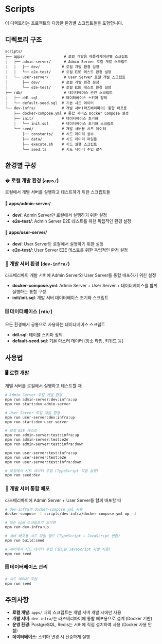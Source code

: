 # Scripts

이 디렉토리는 프로젝트의 다양한 환경별 스크립트들을 포함합니다.

## 디렉토리 구조

```
scripts/
├── apps/                  # 로컬 개발용 애플리케이션별 스크립트
│   ├── admin-server/      # Admin Server 로컬 개발 스크립트
│   │   ├── dev/          # 로컬 개발 환경 설정
│   │   └── e2e-test/     # 로컬 E2E 테스트 환경 설정
│   └── user-server/       # User Server 로컬 개발 스크립트
│       ├── dev/          # 로컬 개발 환경 설정
│       └── e2e-test/     # 로컬 E2E 테스트 환경 설정
├── rdb/                   # 데이터베이스 관련 스크립트
│   ├── ddl.sql           # 데이터베이스 스키마 정의
│   └── default-seed.sql  # 기본 시드 데이터
└── dev-infra/            # 개발 서버(라즈베리파이) 통합 배포용
    ├── docker-compose.yml # 통합 서비스 Docker Compose 설정
    ├── init/             # 데이터베이스 초기화
    │   └── init.sql      # 데이터베이스 초기화 스크립트
    └── seed/             # 개발 서버용 시드 데이터
        ├── constants/    # 시드 데이터 상수
        ├── data/         # 시드 데이터 파일들
        ├── execute.sh    # 시드 실행 스크립트
        └── seed.ts       # 시드 데이터 주입 로직
```

## 환경별 구성

### �️ 로컬 개발 환경 (`apps/`)

로컬에서 개별 서버를 실행하고 테스트하기 위한 스크립트들

#### 📁 apps/admin-server/

- **dev/**: Admin Server만 로컬에서 실행하기 위한 설정
- **e2e-test/**: Admin Server E2E 테스트를 위한 독립적인 환경 설정

#### 📁 apps/user-server/

- **dev/**: User Server만 로컬에서 실행하기 위한 설정
- **e2e-test/**: User Server E2E 테스트를 위한 독립적인 환경 설정

### 🍓 개발 서버 환경 (`dev-infra/`)

라즈베리파이 개발 서버에 Admin Server와 User Server를 통합 배포하기 위한 설정

- **docker-compose.yml**: Admin Server + User Server + 데이터베이스를 함께 실행하는 통합 구성
- **init/init.sql**: 개발 서버 데이터베이스 초기화 스크립트

### 🗄️ 데이터베이스 (`rdb/`)

모든 환경에서 공통으로 사용하는 데이터베이스 스크립트

- **ddl.sql**: 테이블 스키마 정의
- **default-seed.sql**: 기본 마스터 데이터 (장소 타입, 키워드 등)

## 사용법

### 🖥️ 로컬 개발

개별 서버를 로컬에서 실행하고 테스트할 때

```bash
# Admin Server 로컬 개발 환경
npm run admin-server:dev:infra:up
npm run start:dev admin-server

# User Server 로컬 개발 환경
npm run user-server:dev:infra:up
npm run start:dev user-server

# 로컬 E2E 테스트
npm run admin-server:test:infra:up
npm run admin-server:test:e2e
npm run admin-server:test:infra:down

npm run user-server:test:infra:up
npm run user-server:test:e2e
npm run user-server:test:infra:down

# 로컬에서 시드 데이터 주입 (TypeScript 직접 실행)
npm run seed:dev
```

### 🍓 개발 서버 통합 배포

라즈베리파이에 Admin Server + User Server를 함께 배포할 때

```bash
# dev-infra의 docker-compose.yml 사용
docker-compose -f scripts/dev-infra/docker-compose.yml up -d

# 또는 npm 스크립트가 있다면
npm run dev-infra:up

# 서버 배포용 시드 파일 빌드 (TypeScript → JavaScript 변환)
npm run build:seed

# 서버에서 시드 데이터 주입 (빌드된 JavaScript 파일 사용)
npm run seed
```

### 🗄️ 데이터베이스 관리

```bash
# 시드 데이터 주입
npm run seed
```

## 주의사항

- **로컬 개발**: `apps/` 내의 스크립트는 개별 서버 개발 시에만 사용
- **개발 서버**: `dev-infra/`는 라즈베리파이에 통합 배포용으로 설계 (Docker 기반)
- **운영 환경**: PostgreSQL, Redis는 서버에 직접 설치하여 사용 (Docker 사용 안 함)
- **데이터베이스**: 스키마 변경 시 신중하게 실행

